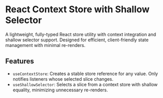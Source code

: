 # React Context Store with Shallow Selector

A lightweight, fully-typed React store utility with context integration and shallow selector support. Designed for efficient, client-friendly state management with minimal re-renders.

## Features

- `useContextStore`: Creates a stable store reference for any value. Only notifies listeners whose selected slice changes.
- `useShallowSelector`: Selects a slice from a context store with shallow equality, minimizing unnecessary re-renders.

